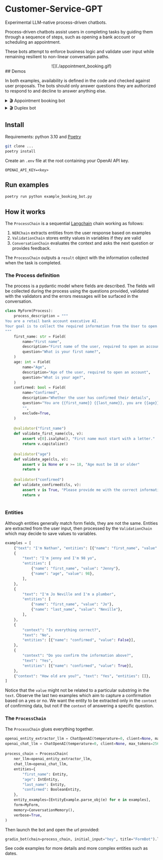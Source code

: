 # Customer-Service-GPT

Experimental LLM-native process-driven chatbots.

Process-driven chatbots assist users in completing tasks by guiding them through a sequence of steps, such as opening a bank account or scheduling an appointment.

These bots attempt to enforce business logic and validate user input while remaining resilient to non-linear conversation paths. 

<center>
![](./appointment_booking.gif)
</center>
## Demos

In both examples, availability is defined in the code and checked against user proposals. The bots should only answer questions they are authorized to respond to and decline to answer anything else.

<details>  
  <summary> 🎬 Appointment booking bot </summary>
  <hr>
An AI medical assistant helps users book appointments at the clinic.

https://github.com/znat/customer-service-GPT/assets/3694634/4c285518-86d3-4692-b8d6-fcc425403590
    
Run it:
```bash
poetry run python example_booking_bot.py
```

</details>
<details>  
  <summary> 🎬 Duplex bot </summary>
  <hr>
  
This bot replicates the Google Duplex demo, in which an AI schedules a hair salon appointment. The AI is the customer assistant and the Human is the hair salon attendant.
See `example_duplex_bot.py` for implementation details.


https://github.com/znat/customer-service-GPT/assets/3694634/92d21e8e-4d44-4282-b23c-6973dd385d77


Run it:
```bash
poetry run python example_duplex_bot.py
```
</details>

## Install

Requirements: python 3.10 and [Poetry](https://python-poetry.org/docs/#installing-with-the-official-installer)
```bash
git clone ...
poetry install
```
Create an `.env` file at the root containing your OpenAI API key. 
```
OPENAI_API_KEY=<key>
```

## Run examples
```bash
poetry run python example_booking_bot.py
```

## How it works

The `ProcessChain` is a sequential [Langchain](https://github.com/hwchase17/langchain) chain working as follows:

1. `NERChain` extracts entities from the user response based on examples
2. `ValidationChain` stores entity values in variables if they are valid
3. `ConversationChain` evaluates the context and asks the next question or provides feedback.

The `ProcessChain` outputs a `result` object with the information collected when the task is completed.

### The Process definition
The process is a pydantic model where fields are described.
The fields will be collected during the process using the questions provided, validated with the validators and the errors messages will be surfaced in the conversation.

```python
class MyForm(Process):
    process_description = """
You are a retail bank account executive AI.
Your goal is to collect the required information from the User to open a bank account.
"""
    first_name: str = Field(
        name="First name",
        description="First name of the user, required to open an account",
        question="What is your first name?",
    )
    age: int = Field(
        name="Age",
        description="Age of the user, required to open an account",
        question="What is your age?",
    )
    confirmed: bool = Field(
        name="Confirmed",
        description="Whether the user has confirmed their details",
        question="You are {{first_name}} {{last_name}}, you are {{age}} years old and your current occupation is {{occupation}}. Is that correct?"
        "",
        exclude=True,
    )

    @validator("first_name")
    def validate_first_name(cls, v):
        assert v[0].isalpha(), "First name must start with a letter."
        return v.capitalize()

    @validator("age")
    def validate_age(cls, v):
        assert v is None or v >= 18, "Age must be 18 or older"
        return v
    
    @validator("confirmed")
    def validate_confirmed(cls, v):
        assert v is True, "Please provide me with the correct information"
        return v  
    
```
### Entities

Although entities generally match form fields, they are not the same. Entities are extracted from the user input, then processed by the `ValidationChain` which may decide to save values to variables.

```python
examples = [
    {"text": "I'm Nathan", "entities": [{"name": "first_name", "value": "Nathan"}]},
    {
        "text": "I'm jenny and I'm 98 yo",
        "entities": [
            {"name": "first_name", "value": "Jenny"},
            {"name": "age", "value": 98},
        ],
    },
    {
        "text": "I'm Jo Neville and I'm a plumber",
        "entities": [
            {"name": "first_name", "value": "Jo"},
            {"name": "last_name", "value": "Neville"},
        ],
    },
    {
        "context": "Is everything correct?",
        "text": "No",
        "entities": [{"name": "confirmed", "value": False}],
    },
    {
        "context": "Do you confirm the information above?",
        "text": "Yes",
        "entities": [{"name": "confirmed", "value": True}],
    },
    {"context": "How old are you?", "text": "Yes", "entities": []},
]
```
Notice that the `value` might not be related to a particular substring in the `text`. Observe the last two examples which aim to capture a confirmation based on a yes or no. We want the entity to be extracted only in the `context` of confirming data, but not if the `context` of answering a specific question.

### The `ProcessChain`
The `ProcessChain` glues everything together.

```python
openai_entity_extractor_llm = ChatOpenAI(temperature=0, client=None, max_tokens=256)
openai_chat_llm = ChatOpenAI(temperature=0, client=None, max_tokens=256)

process_chain = ProcessChain(
    ner_llm=openai_entity_extractor_llm,
    chat_llm=openai_chat_llm,
    entities={
        "first_name": Entity,
        "age": IntEntity,
        "last_name": Entity,
        "confirmed": BooleanEntity,
    },
    entity_examples=[EntityExample.parse_obj(e) for e in examples],
    form=MyForm,
    memory=ConversationMemory(),
    verbose=True,
)
```

Then launch the bot and open the url provided:

```python
gradio_bot(chain=process_chain, initial_input="hey", title="FormBot").launch() # Hey is a trick to get the bot to start the conversation as it normally reacts to a user input
```

See code examples for more details and more complex entities such as dates.
